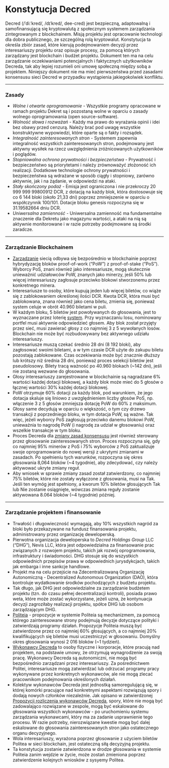 # Konstytucja Decred

Decred (/ˈdi:ˈkred/, /dɪˈkred/, dee-cred) jest bezpieczną, adaptowalną i samofinansującą się kryptowalutą z społecznym systemem zarządzania zintegrowanym z blockchainem. Misją projektu jest opracowanie technologi dla dobra publicznego, ze szczególną rolą kryptowalut. Konstytucja ta określa zbiór zasad, które kierują podejmowaniem decyzji przez interesariuszy projektu oraz opisuje procesy, za pomocą których zarządzany jest blockchain i budżet projektu. Dokument ten ma na celu zarządzanie oczekiwaniami potencjalnych i faktycznych użytkowników Decreda, tak aby lepiej rozumieli oni umowę społeczną między sobą a projektem. Niniejszy dokument nie ma mieć pierwszeństwa przed zasadami konsensusu sieci Decred w przypadku wystąpienia jakiegokolwiek konfliktu.

---

### Zasady

- _Wolne i otwarte oprogramowanie_ - Wszystkie programy opracowane w ramach projektu Dekret są i pozostaną wolne w oparciu o zasady wolnego oprogramowania (open source-software).
- _Wolność słowa i rozważań_ - Każdy ma prawo do wyrażania opinii i idei bez obawy przed cenzurą. Należy brać pod uwagę wszystkie konstruktywne wypowiedzi, które oparte są o fakty i rozsądek.
- _Integralność zainteresowanych stron_ - Systemem zapewnia integralność wszystkich zainteresowanych stron, podejmowany jest aktywny wysiłek na rzecz uwzględnienia zróżnicowanych użytkowników i poglądów.
- _Stopniowalna ochrona prywatności i bezpieczeństwa_ - Prywatność i bezpieczeństwo są priorytetami i należy zrównoważyć złożoność ich realizacji. Dodatkowe technologie ochrony prywatności i bezpieczeństwa są wdrażane w sposób ciągły i stopniowy, zarówno aktywnie, jak i na żądanie, w odpowiedzi na ataki.
- _Stały skończony podaż_ - Emisja jest ograniczona i nie przekroczy 20 999 999 99800912 DCR, z dotacją na każdy blok, która dostosowuje się co 6 144 bloki (około 21,33 dni) poprzez zmniejszenie w oparciu o współczynnik 100/101. Dotacje bloku genesis rozpoczyna się w 31.19582664 dniu DCR.
- _Uniwersalna zamienność_ - Uniwersalna zamienność ma fundamentalne znaczenie dla Dekretu jako magazynu wartości, a ataki na nią są aktywnie monitorowane i w razie potrzeby podejmowane są środki zaradcze.

---

### Zarządzanie Blockchainem

- [Zarządzanie](https://docs.decred.org/governance/overview/) siecią odbywa się bezpośrednio w blockchainie poprzez hybrydyzację bloków proof-of-work (&ldquo;PoW&rdquo;) z proof-of-stake (&ldquo;PoS&rdquo;). Wyborcy PoS, znani również jako interesariusze, mogą skutecznie unieważnić udziałowców PoW, znanych jako minerzy, jeśli 50% lub więcej interesariuszy zagłosuje przeciwko blokowi stworzonemu przez konkretnego minera.
- Interesariusze to osoby, które kupują jeden lub więcej biletów, co wiąże się z zablokowaniem określonej ilości DCR. Kwota DCR, która musi być zablokowana, znana również jako cena biletu, zmienia się, ponieważ system celuje w obrót 40.960 biletami w puli.
- W każdym bloku, 5 biletów jest powoływanych do głosowania, jest to wyznaczane przez loterię [system](https://docs.decred.org/proof-of-stake/overview/). Przy wyznaczaniu losu, nominowany portfel musi aktywnie odpowiedzieć głosem. Aby blok został przyjęty przez sieć, musi zawierać głosy z co najmniej 3 z 5 wywołanych losów. Blockchain nie może być rozbudowywany bez aktywnego udziału interesariuszy.
- Interesariusze muszą czekać średnio 28 dni (8 192 bloki), aby zagłosować swoimi biletami, a w tym czasie DCR użyte do zakupu biletu pozostają zablokowane. Czas oczekiwania może być znacznie dłuższy lub krótszy niż średnia 28 dni, ponieważ proces selekcji biletów jest pseudolosowy. Bilety tracą ważność po 40.960 blokach (~142 dni), jeśli nie zostaną wezwane do głosowania.
- Głosy interesariuszy zarejestrowane w blockchainie są nagradzane 6% wartości każdej dotacji blokowej, a każdy blok może mieć do 5 głosów o łącznej wartości 30% każdej dotacji blokowej.
- PoW otrzymuje 60% dotacji za każdy blok, pod warunkiem, że jego dotacja skaluje się liniowo z uwzględnieniem liczby głosów PoS, np. włączenie 3 z 5 głosów zmniejsza dotację PoW do 60% z maksimum.
- Głosy same decydują w oparciu o większość, o tym czy drzewo transakcji z poprzedniego bloku, w tym dotacja PoW, są ważne. Tak więc, jeżeli wyborcy PoS zagłosują przeciwko danemu blokowi PoW, unieważnia to nagrodę PoW (i nagrodę za udział w głosowaniu) oraz wszelkie transakcje w tym bloku.
- Proces Decreda dla [zmiany zasad konsensusu](https://docs.decred.org/governance/consensus-rule-voting/overview/) jest również sterowany przez głosowanie zainteresowanych stron. Proces rozpoczyna się, gdy co najmniej 95% minerów z PoS i 75% wyborców z PoS zaktualizuje swoje oprogramowanie do nowej wersji z ukrytymi zmianami w zasadach. Po spełnieniu tych warunków, rozpoczyna się okres głosowania 8,064 bloków (~4 tygodnie), aby zdecydować, czy należy aktywować ukryte zmiany reguł.
- Aby wniosek w sprawie zmiany zasad został zatwierdzony, co najmniej 75% biletów, które nie zostały wyłączone z głosowania, musi na Tak. Jeśli ten wymóg jest spełniony, a kworum 10% biletów głosujących Tak lub Nie zostanie osiągnięte, wówczas zmiana reguły zostanie aktywowana 8.064 bloków (~4 tygodnie) później.

---

### Zarządzanie projektem i finansowanie

- Trwałość i długowieczność wymagają, aby 10% wszystkich nagród za bloki było przekazywane na fundusz finansowania projektu, administrowany przez organizację deweloperską.
- Pierwotna organizacja deweloperska to _Decred Holdings Group_ LLC (&ldquo;DHG&rdquo;), Nevis LLC, która jest odpowiedzialna za finansowanie prac związanych z rozwojem projektu, takich jak rozwój oprogramowania, infrastruktury i świadomości. DHG stosuje się do wszystkich odpowiednich przepisów prawa w odpowiednich jurysdykcjach, takich jak embarga i inne sankcje handlowe.
- Projekt ma na celu przejście na Zdecentralizowaną Organizację Autonomiczną - Decentralized Autonomous Organization (DAO), która kontroluje wydatkowanie środków pochodzących z budżetu projektu.
- Tak długo, jak DHG jest odpowiedzialne za zarządzanie budżetem projektu (tzn. do czasu pełnej decentralizacji kontroli), posiada prawo weta, które może zostać wykorzystane, jeżeli uzna, że kontynuacja decyzji zagroziłaby realizacji projektu, spółce DHG lub osobom zarządzającym DHG.
- [Politeia](https://docs.decred.org/governance/politeia/overview/) - propozycje w systemie Politeia są mechanizmem, za pomocą którego zainteresowane strony podejmują decyzje dotyczące polityki i zatwierdzają programy działań. Propozycje Politeia muszą być zatwierdzone przez co najmniej 60% głosujących, a co najmniej 20% kwalifikujących się biletów musi uczestniczyć w głosowaniu. Domyślny okres głosowania wynosi 2 016 bloków (~1 tydzień).
- [Wykonawcy Decreda](https://docs.decred.org/contributing/overview/) to osoby fizyczne i korporacje, które pracują nad projektem, na podstawie umowy, że otrzymują wynagrodzenie za swoją pracę. Wykonawcy Decreda są autonomiczni, nie mogą być bezpośrednio zarządzani przez interesariuszy. Za pośrednictwem Politei, interesariusze mogą zatwierdzać lub odrzucać programy pracy wykonywane przez konkretnych wykonawców, ale nie mogą zlecać pracownikom podejmowania określonych działań.
- Kolektyw wykonawców Decreda jest jednostką samoregulującą się, w której komórki pracujące nad konkretnymi aspektami rozwiązują spory i dodają nowych członków niezależnie. Jak opisano w zatwierdzonej [Propozycji rozliczenia wykonawców Decreda](https://proposals-archive.decred.org/proposals/fa38a3593d9a3f6cb2478a24c25114f5097c572f6dadf24c78bb521ed10992a4), spory, które nie mogą być zadowalająco rozwiązane w zespole, mogą być eskalowane do głosowania wszystkich wykonawców - po uruchomieniu systemu zarządzania wykonawcami, który ma za zadanie usprawnienie tego procesu. W razie potrzeby, nierozwiązane kwestie mogą być dalej eskalowane do głosowania zainteresowanych stron jako ostatecznego organu decyzyjnego.
- Wola interesariuszy, wyrażona poprzez głosowanie z użyciem biletów Politea w sieci blockchain, jest ostateczną siłą decyzyjną projektu.
- Ta konstytucja zostanie zatwierdzona w drodze głosowania w systemie Politeia zanim wejdzie w życie, może zostań zmieniona poprzez zatwierdzenie kolejnych wniosków z sysyemy Politea.

